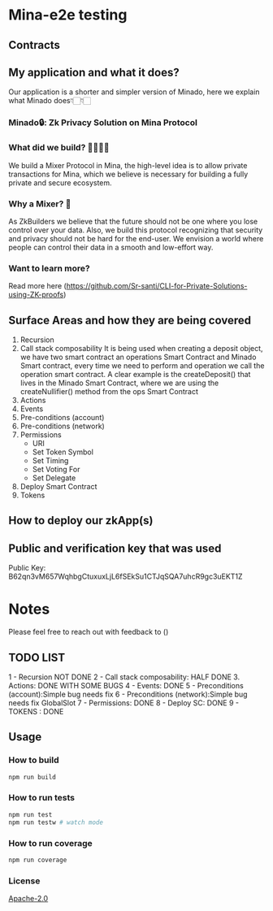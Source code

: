 # Mina-e2e testing

## Contracts
## My application and what it does? 
Our application is a shorter and simpler version of Minado, here we explain what Minado does👇🏻👇🏻

### Minado🔒: Zk Privacy Solution on Mina Protocol

### What did we build? 👷🏻‍♀️🚀

We build a Mixer Protocol in Mina, the high-level idea is to allow private transactions for Mina, which we believe is necessary for building a fully private and secure ecosystem.

### Why a Mixer? 🤔

As ZkBuilders we believe that the future should not be one where you lose control over your data. Also, we build this protocol recognizing that security and privacy should not be hard for the end-user.
We envision a world where people can control their data in a smooth and low-effort way.
### Want to learn more? 
Read more here (https://github.com/Sr-santi/CLI-for-Private-Solutions-using-ZK-proofs)




## Surface Areas and how they are being covered

1. Recursion
2. Call stack composability
    It is being used when creating a deposit object, we have two smart contract an operations Smart Contract
    and Minado Smart contract, every time we need to perform and operation we call the operation smart contract. A clear example is the createDeposit() that lives in the Minado Smart Contract, where we are using the createNullifier() method from the ops Smart Contract
3. Actions
4. Events
5. Pre-conditions (account)
6. Pre-conditions (network)
7. Permissions
   - URI
   - Set Token Symbol
   - Set Timing
   - Set Voting For
   - Set Delegate
8. Deploy Smart Contract
9. Tokens

## How to deploy our zkApp(s)

## Public and verification key that was used 
Public Key: B62qn3vM657WqhbgCtuxuxLjL6fSEkSu1CTJqSQA7uhcR9gc3uEKT1Z
# Notes

Please feel free to reach out with feedback to ()

## TODO LIST
1 - Recursion NOT DONE
2 - Call stack composability:  HALF DONE
3. Actions: DONE WITH SOME BUGS 
4 - Events: DONE 
5 - Preconditions (account):Simple bug needs fix
6 - Preconditions (network):Simple bug needs fix
GlobalSlot
7 - Permissions: DONE
8 - Deploy SC: DONE
9 - TOKENS : DONE


## Usage

### How to build

```sh
npm run build
```

### How to run tests

```sh
npm run test
npm run testw # watch mode
```

### How to run coverage

```sh
npm run coverage
```

### License

[Apache-2.0](LICENSE)
